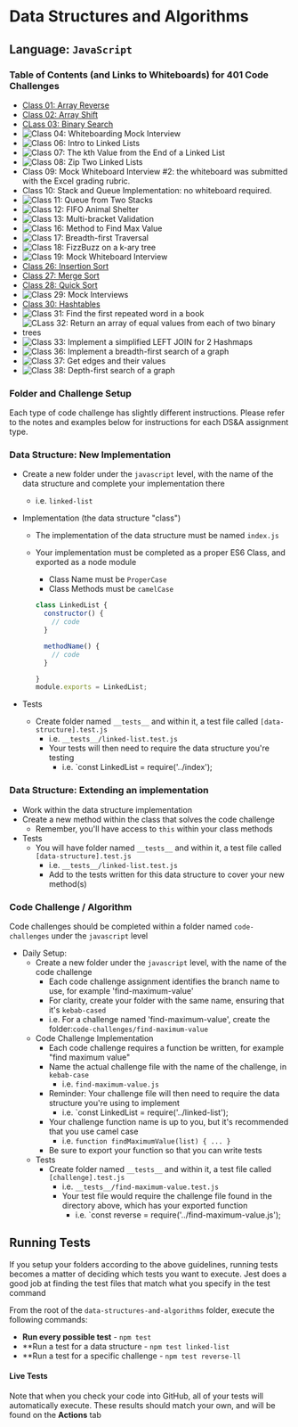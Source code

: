# Data Structures and Algorithms

## Language: `JavaScript`

### Table of Contents (and Links to Whiteboards) for 401 Code Challenges

- [Class 01: Array Reverse](./assets/code-challenge01.png)
- [Class 02: Array Shift](./assets/code-challenge02.png)
- [CLass 03: Binary Search](./assets/code-challenge03.png)
- ![Class 04: Whiteboarding Mock Interview](./assets/code-challenge0.png)
- ![Class 06: Intro to Linked Lists](./assets/code-challenge06.png)
- ![Class 07: The kth Value from the End of a Linked List](./assets/code-challenge07.png)
- ![Class 08: Zip Two Linked Lists](./assets/code-challenge08.png)
- Class 09: Mock Whiteboard Interview #2: the whiteboard was submitted with the Excel grading rubric.
- Class 10: Stack and Queue Implementation: no whiteboard required.
- ![Class 11: Queue from Two Stacks](./assets/code-challenge11.png)
- ![Class 12: FIFO Animal Shelter](./assets/code-challenge12.png)
- ![Class 13: Multi-bracket Validation](./assets/code-challenge13.png)
- ![Class 16: Method to Find Max Value](./assets/code-challenge16.png)
- ![Class 17: Breadth-first Traversal](./assets/code-challenge17.png)
- ![Class 18: FizzBuzz on a k-ary tree](./assets/code-challenge18.png)
- ![Class 19: Mock Whiteboard Interview](./assets/code-challenge19.png)
- [Class 26: Insertion Sort](./blogs/insertion-sort/insertion-sort.md)
- [Class 27: Merge Sort](./blogs/merge-sort/merge-sort.md)
- [Class 28: Quick Sort](./blogs/quick-sort/quick-sort.md)
- ![Class 29: Mock Interviews](./assets/code-challenge29.png)
- [Class 30: Hashtables](./code-challenges/hashtables/hashtable.js)
- ![Class 31: Find the first repeated word in a book](./assets/code-challenge31.png)
- ![CLass 32: Return an array of equal values from each of two binary trees](../assets/code-challenge32.png)
- ![Class 33: Implement a simplified LEFT JOIN for 2 Hashmaps](./assets/code-challenge33.png)
- ![Class 36: Implement a breadth-first search of a graph](./assets/code-challenge36.png)
- ![Class 37: Get edges and their values](./assets/code-challenge37.png)
- ![Class 38: Depth-first search of a graph](./assets/code-challenge38.png)

### Folder and Challenge Setup

Each type of code challenge has slightly different instructions. Please refer to the notes and examples below for instructions for each DS&A assignment type.

### Data Structure: New Implementation

- Create a new folder under the `javascript` level, with the name of the data structure and complete your implementation there
  - i.e. `linked-list`
- Implementation (the data structure "class")
  - The implementation of the data structure must be named `index.js`
  - Your implementation must be completed as a proper ES6 Class, and exported as a node module
    - Class Name must be `ProperCase`
    - Class Methods must be `camelCase`

    ```javascript
    class LinkedList {
      constructor() {
        // code
      }

      methodName() {
        // code
      }

    }
    module.exports = LinkedList;
    ```

- Tests
  - Create folder named `__tests__` and within it, a test file called `[data-structure].test.js`
    - i.e. `__tests__/linked-list.test.js`
    - Your tests will then need to require the data structure you're testing
      - i.e. `const LinkedList = require('../index');

### Data Structure: Extending an implementation

- Work within the data structure implementation
- Create a new method within the class that solves the code challenge
  - Remember, you'll have access to `this` within your class methods
- Tests
  - You will have folder named `__tests__` and within it, a test file called `[data-structure].test.js`
    - i.e. `__tests__/linked-list.test.js`
    - Add to the tests written for this data structure to cover your new method(s)

### Code Challenge / Algorithm

Code challenges should be completed within a folder named `code-challenges` under the `javascript` level

- Daily Setup:
  - Create a new folder under the `javascript` level, with the name of the code challenge
    - Each code challenge assignment identifies the branch name to use, for example 'find-maximum-value'
    - For clarity, create your folder with the same name, ensuring that it's `kebab-cased`
    - i.e. For a challenge named 'find-maximum-value', create the folder:`code-challenges/find-maximum-value`
  - Code Challenge Implementation
    - Each code challenge requires a function be written, for example "find maximum value"
    - Name the actual challenge file with the name of the challenge, in `kebab-case`
      - i.e. `find-maximum-value.js`
    - Reminder: Your challenge file will then need to require the data structure you're using to implement
      - i.e. `const LinkedList = require('../linked-list');
    - Your challenge function name is up to you, but it's recommended that you use camel case
      - i.e. `function findMaximumValue(list) { ... }`
    - Be sure to export your function so that you can write tests
  - Tests
    - Create folder named `__tests__` and within it, a test file called `[challenge].test.js`
      - i.e. `__tests__/find-maximum-value.test.js`
      - Your test file would require the challenge file found in the directory above, which has your exported function
        - i.e. `const reverse = require('../find-maximum-value.js');

## Running Tests

If you setup your folders according to the above guidelines, running tests becomes a matter of deciding which tests you want to execute.  Jest does a good job at finding the test files that match what you specify in the test command

From the root of the `data-structures-and-algorithms` folder, execute the following commands:

- **Run every possible test** - `npm test`
- **Run a test for a data structure - `npm test linked-list`
- **Run a test for a specific challenge - `npm test reverse-ll`

#### Live Tests

Note that when you check your code into GitHub, all of your tests will automatically execute. These results should match your own, and will be found on the  **Actions** tab

